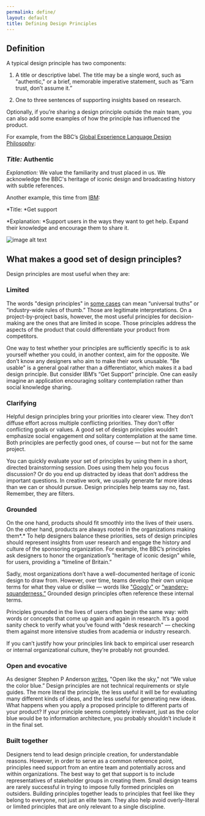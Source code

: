 ```yaml
---
permalink: define/
layout: default
title: Defining Design Principles
---
```

## Definition

A typical design principle has two components:

1. A title or descriptive label. The title may be a single word, such as "authentic," or a brief, memorable imperative statement, such as “Earn trust, don’t assume it.”

2. One to three sentences of supporting insights based on research.

Optionally, if you’re sharing a design principle outside the main team, you can also add some examples of how the principle has influenced the product.

For example, from the BBC’s [Global Experience Language Design Philosophy](http://www.bbc.co.uk/gel/philosophy/design-philosophy):

### *Title:* Authentic

*Explanation:* We value the familiarity and trust placed in us. We acknowledge the BBC's heritage of iconic design and broadcasting history with subtle references.

Another example, this time from [IBM](http://www.ibm.com/design/language/framework/experience.shtml):

*Title: *Get support

*Explanation: *Support users in the ways they want to get help. Expand their knowledge and encourage them to share it.

![image alt text](image_0.png)

## What makes a good set of design principles?

Design principles are most useful when they are:

### Limited

The words "design principles" in [some cases](http://www.jnd.org/books/design-of-everyday-things-revised.html) can mean “universal truths” or “industry-wide rules of thumb.” Those are legitimate interpretations. On a project-by-project basis, however, the most useful principles for decision-making are the ones that are limited in scope. Those principles address the aspects of the product that could differentiate your product from competitors.

One way to test whether your principles are sufficiently specific is to ask yourself whether you could, in another context, aim for the opposite. We don’t know any designers who aim to make their work unusable. "Be usable" is a general goal rather than a differentiator, which makes it a bad design principle. But consider IBM’s “Get Support” principle. One can easily imagine an application encouraging solitary contemplation rather than social knowledge sharing.

### Clarifying

Helpful design principles bring your priorities into clearer view. They don’t diffuse effort across multiple conflicting priorities. They don’t offer conflicting goals or values. A good set of design principles wouldn’t emphasize social engagement *and* solitary contemplation at the same time. Both principles are perfectly good ones, of course — but not for the same project.

You can quickly evaluate your set of principles by using them in a short, directed brainstorming session. Does using them help you focus discussion? Or do you end up distracted by ideas that don’t address the important questions. In creative work, we usually generate far more ideas than we can or should pursue. Design principles help teams say no, fast. Remember, they are filters.

### Grounded

On the one hand, products should fit smoothly into the lives of their users. On the other hand, products are always rooted in the organizations making them*.* To help designers balance these priorities, sets of design principles should represent insights from user research and engage the history and culture of the sponsoring organization. For example, the BBC’s principles ask designers to honor the organization’s "heritage of iconic design" while, for users, providing a “timeline of Britain.”

Sadly, most organizations don’t have a well-documented heritage of iconic design to draw from.  However, over time, teams develop their own unique terms for what they value or dislike — words like ["Googly"](http://meiert.com/en/blog/20130812/googliness/) or [“wandery-squanderness.”](https://hackdesign.org/lessons/20) Grounded design principles often reference these internal terms.

Principles grounded in the lives of users often begin the same way: with words or concepts that come up again and again in research. It’s a good sanity check to verify what you’ve found with "desk research" — checking them against more intensive studies from academia or industry research.

If you can’t justify how your principles link back to empirical user research or internal organizational culture, they’re probably not grounded.

### Open and evocative

As designer Stephen P Anderson [writes](http://www.slideshare.net/stephenpa/design-principles-to-build-by), "Open like the sky," not “We value the color blue.”  Design principles are not technical requirements or style guides. The more literal the principle, the less useful it will be for evaluating many different kinds of ideas, and the less useful for generating new ideas. What happens when you apply a proposed principle to different parts of your product? If your principle seems completely irrelevant, just as the color blue would be to information architecture, you probably shouldn’t include it in the final set.

### Built together

Designers tend to lead design principle creation, for understandable reasons. However, in order to serve as a common reference point, principles need support from an entire team and potentially across and within organizations. The best way to get that support is to include representatives of stakeholder groups in creating them. Small design teams are rarely successful in trying to impose fully formed principles on outsiders. Building principles together leads to principles that feel like they belong to everyone, not just an elite team. They also help avoid overly-literal or limited principles that are only relevant to a single discipline.
